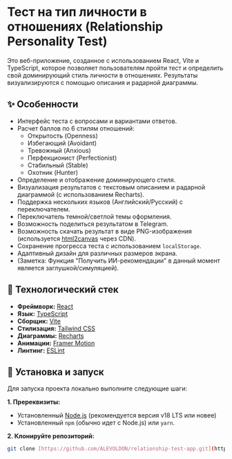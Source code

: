 # Тест на тип личности в отношениях (Relationship Personality Test)

Это веб-приложение, созданное с использованием React, Vite и TypeScript, которое позволяет пользователям пройти тест и определить свой доминирующий стиль личности в отношениях. Результаты визуализируются с помощью описания и радарной диаграммы.

## ✨ Особенности

* Интерфейс теста с вопросами и вариантами ответов.
* Расчет баллов по 6 стилям отношений:
    * Открытость (Openness)
    * Избегающий (Avoidant)
    * Тревожный (Anxious)
    * Перфекционист (Perfectionist)
    * Стабильный (Stable)
    * Охотник (Hunter)
* Определение и отображение доминирующего стиля.
* Визуализация результатов с текстовым описанием и радарной диаграммой (с использованием Recharts).
* Поддержка нескольких языков (Английский/Русский) с переключателем.
* Переключатель темной/светлой темы оформления.
* Возможность поделиться результатом в Telegram.
* Возможность скачать результат в виде PNG-изображения (используется [html2canvas](https://html2canvas.hertzen.com/) через CDN).
* Сохранение прогресса теста с использованием `localStorage`.
* Адаптивный дизайн для различных размеров экрана.
* (Заметка: Функция "Получить ИИ-рекомендации" в данный момент является заглушкой/симуляцией).

## 🚀 Технологический стек

* **Фреймворк:** [React](https://reactjs.org/)
* **Язык:** [TypeScript](https://www.typescriptlang.org/)
* **Сборщик:** [Vite](https://vitejs.dev/)
* **Стилизация:** [Tailwind CSS](https://tailwindcss.com/)
* **Диаграммы:** [Recharts](https://recharts.org/)
* **Анимации:** [Framer Motion](https://www.framer.com/motion/)
* **Линтинг:** [ESLint](https://eslint.org/)

## 🔧 Установка и запуск

Для запуска проекта локально выполните следующие шаги:

**1. Пререквизиты:**

* Установленный [Node.js](https://nodejs.org/) (рекомендуется версия v18 LTS или новее)
* Установленный `npm` (обычно идет с Node.js) или `yarn`.

**2. Клонируйте репозиторий:**

```bash
git clone [https://github.com/ALEVOLDON/relationship-test-app.git](https://github.com/ALEVOLDON/relationship-test-app.git)
